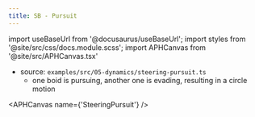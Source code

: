 ```yaml
---
title: SB - Pursuit
---
```


import useBaseUrl from '@docusaurus/useBaseUrl';
import styles from '@site/src/css/docs.module.scss';
import APHCanvas from '@site/src/APHCanvas.tsx'

- source: `examples/src/05-dynamics/steering-pursuit.ts`
  - one boid is pursuing, another one is evading, resulting in a circle motion

<APHCanvas name={'SteeringPursuit'} />

